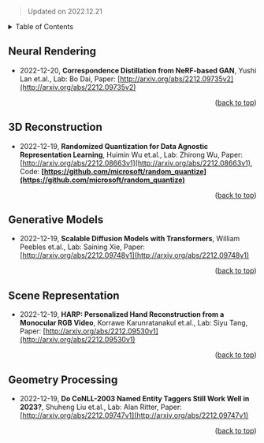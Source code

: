 > Updated on 2022.12.21

<details>
  <summary>Table of Contents</summary>
  <ol>
    <li><a href=#Neural-Rendering>Neural Rendering</a></li>
    <li><a href=#3D-Reconstruction>3D Reconstruction</a></li>
    <li><a href=#Generative-Models>Generative Models</a></li>
    <li><a href=#Scene-Representation>Scene Representation</a></li>
    <li><a href=#Geometry-Processing>Geometry Processing</a></li>
  </ol>
</details>

## Neural Rendering

- 2022-12-20, **Correspondence Distillation from NeRF-based GAN**, Yushi Lan et.al., Lab: Bo Dai, Paper: [http://arxiv.org/abs/2212.09735v2](http://arxiv.org/abs/2212.09735v2)

<p align=right>(<a href=#Updated-on-20221221>back to top</a>)</p>

## 3D Reconstruction

- 2022-12-19, **Randomized Quantization for Data Agnostic Representation Learning**, Huimin Wu et.al., Lab: Zhirong Wu, Paper: [http://arxiv.org/abs/2212.08663v1](http://arxiv.org/abs/2212.08663v1), Code: **[https://github.com/microsoft/random_quantize](https://github.com/microsoft/random_quantize)**

<p align=right>(<a href=#Updated-on-20221221>back to top</a>)</p>

## Generative Models

- 2022-12-19, **Scalable Diffusion Models with Transformers**, William Peebles et.al., Lab: Saining Xie, Paper: [http://arxiv.org/abs/2212.09748v1](http://arxiv.org/abs/2212.09748v1)

<p align=right>(<a href=#Updated-on-20221221>back to top</a>)</p>

## Scene Representation

- 2022-12-19, **HARP: Personalized Hand Reconstruction from a Monocular RGB Video**, Korrawe Karunratanakul et.al., Lab: Siyu Tang, Paper: [http://arxiv.org/abs/2212.09530v1](http://arxiv.org/abs/2212.09530v1)

<p align=right>(<a href=#Updated-on-20221221>back to top</a>)</p>

## Geometry Processing

- 2022-12-19, **Do CoNLL-2003 Named Entity Taggers Still Work Well in 2023?**, Shuheng Liu et.al., Lab: Alan Ritter, Paper: [http://arxiv.org/abs/2212.09747v1](http://arxiv.org/abs/2212.09747v1)

<p align=right>(<a href=#Updated-on-20221221>back to top</a>)</p>

